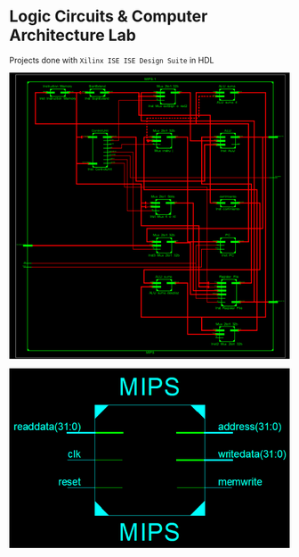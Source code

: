 # Logic Circuits & Computer Architecture Lab

Projects done with `Xilinx ISE ISE Design Suite` in HDL

![images](finalproject/1.png)

![images](finalproject/3.png)
